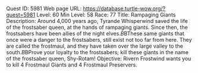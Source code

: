 Quest ID: 5981
Web page URL: https://database.turtle-wow.org/?quest=5981
Level: 60
Min Level: 58
Race: 77
Title: Rampaging Giants
Description: Around 4,000 years ago, Tyrande Whisperwind saved the life of the frostsaber queen, at the hands of rampaging giants. Since then, the frostsabers have been allies of the night elves.$B$BThese same giants that once were a danger to the frostsabers, still exist not too far from here. They are called the frostmaul, and they have taken over the large valley to the south.$B$BProve your loyalty to the frostsabers; kill these giants in the name of the frostsaber queen, Shy-Rotam!
Objective: Rivern Frostwind wants you to kill 4 Frostmaul Giants and 4 Frostmaul Preservers.
